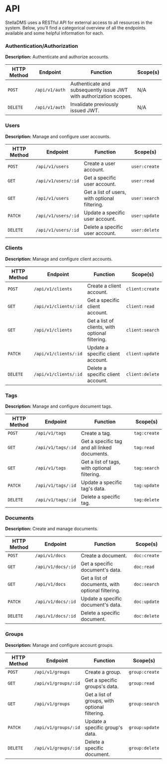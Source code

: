 # API
StellaDMS uses a RESTful API for external access to all resources in the system. Below, 
you'll find a categorical overview of all the endpoints available and some helpful information for each.

### Authentication/Authorization
**Description:** Authenticate and authorize accounts.

|HTTP Method|Endpoint|Function|Scope(s)|
|---|---|---|---|
|`POST`|`/api/v1/auth`|Authenticate and subsequently issue JWT with authorization scopes.|N/A|
|`DELETE`|`/api/v1/auth`|Invalidate previously issued JWT.|N/A|

### Users
**Description:** Manage and configure user accounts.

|HTTP Method|Endpoint|Function|Scope(s)|
|---|---|---|---|
|`POST`|`/api/v1/users`|Create a user account.|`user:create`|
|`GET`|`/api/v1/users/:id`|Get a specific user account.|`user:read`|
|`GET`|`/api/v1/users`|Get a list of users, with optional filtering.|`user:search`|
|`PATCH`|`/api/v1/users/:id`|Update a specific user account.|`user:update`|
|`DELETE`|`/api/v1/users/:id`|Delete a specific user account.|`user:delete`|


### Clients
**Description:** Manage and configure client accounts.

|HTTP Method|Endpoint|Function|Scope(s)|
|---|---|---|---|
|`POST`|`/api/v1/clients`|Create a client account.|`client:create`|
|`GET`|`/api/v1/clients/:id`|Get a specific client account.|`client:read`|
|`GET`|`/api/v1/clients`|Get a list of clients, with optional filtering.|`client:search`|
|`PATCH`|`/api/v1/clients/:id`|Update a specific client account.|`client:update`|
|`DELETE`|`/api/v1/clients/:id`|Delete a specific client account.|`client:delete`|

### Tags
**Description:** Manage and configure document tags.

|HTTP Method|Endpoint|Function|Scope(s)|
|---|---|---|---|
|`POST`|`/api/v1/tags`|Create a tag.|`tag:create`|
|`GET`|`/api/v1/tags/:id`|Get a specific tag and all linked documents.|`tag:read`|
|`GET`|`/api/v1/tags`|Get a list of tags, with optional filtering.|`tag:search`|
|`PATCH`|`/api/v1/tags/:id`|Update a specific tag's data.|`tag:update`|
|`DELETE`|`/api/v1/tags/:id`|Delete a specific tag.|`tag:delete`|

### Documents
**Description:** Create and manage documents.

|HTTP Method|Endpoint|Function|Scope(s)|
|---|---|---|---|
|`POST`|`/api/v1/docs` |Create a document.|`doc:create`|
|`GET`|`/api/v1/docs/:id`|Get a specific document's data.|`doc:read`|
|`GET`|`/api/v1/docs`|Get a list of documents, with optional filtering.|`doc:search`|
|`PATCH`|`/api/v1/docs/:id`|Update a specific document's data.|`doc:update`|
|`DELETE`|`/api/v1/docs/:id`|Delete a specific document.|`doc:delete`|

### Groups
**Description:** Manage and configure account groups.

|HTTP Method|Endpoint|Function|Scope(s)|
|---|---|---|---|
|`POST`|`/api/v1/groups`|Create a group.|`group:create`|
|`GET`|`/api/v1/groups/:id`|Get a specific groups's data.|`group:read`|
|`GET`|`/api/v1/groups`|Get a list of groups, with optional filtering.|`group:search`|
|`PATCH`|`/api/v1/groups/:id`|Update a specific group's data.|`group:update`|
|`DELETE`|`/api/v1/groups/:id`|Delete a specific document.|`group:delete`|
